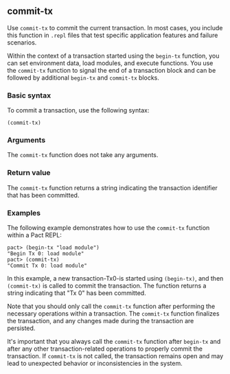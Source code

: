 ## commit-tx

Use `commit-tx` to commit the current transaction.
In most cases, you include this function in `.repl` files that test specific application features and failure scenarios.

Within the context of a transaction started using the `begin-tx` function, you can set environment data, load modules, and execute functions.
You use the `commit-tx` function to signal the end of a transaction block and can be followed by additional `begin-tx` and `commit-tx` blocks.

### Basic syntax

To commit a transaction, use the following syntax:

```pact
(commit-tx)
```

### Arguments

The `commit-tx` function does not take any arguments.

### Return value

The `commit-tx` function returns a string indicating the transaction identifier that has been committed.

### Examples

The following example demonstrates how to use the `commit-tx` function within a Pact REPL:

```pact
pact> (begin-tx "load module")
"Begin Tx 0: load module"
pact> (commit-tx)
"Commit Tx 0: load module"
```

In this example, a new transaction-Tx0-is started using `(begin-tx)`, and then `(commit-tx)` is called to commit the transaction. 
The function returns a string indicating that "Tx 0" has been committed.

Note that you should only call the `commit-tx` function after performing the necessary operations within a transaction. 
The `commit-tx` function finalizes the transaction, and any changes made during the transaction are persisted.

It's important that you always call the `commit-tx` function after `begin-tx` and after any other transaction-related operations to properly commit the transaction. 
If `commit-tx` is not called, the transaction remains open and may lead to unexpected behavior or inconsistencies in the system.
